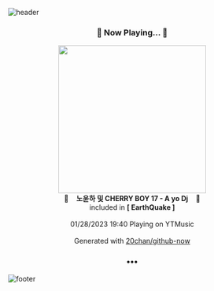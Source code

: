 ![header](https://capsule-render.vercel.app/api?type=wave&height=170&section=header&text=Hi.%20I'm%20SHIFT&fontColor=090707&fontAlignX=45&fontAlignY=65&fontSize=100)

<h3 align="center">🎵 Now Playing... 🎵</h3>
<p align="center">
  <a href="https://music.youtube.com/watch?v=w9-wbKTqqWo">
    <img width="300" src="https://lh3.googleusercontent.com/rmYTAzDdwxYo4obBKDrNt8D3RYOSFbANYCGKrQ44l2hw9xz7O8qYDuuvbeZ6-D9QFEC2_SNCDC6i43YMsg">
  </a>
  <br>
  🎵&nbsp&nbsp&nbsp <b>노윤하 및 CHERRY BOY 17 - A yo Dj</b> &nbsp&nbsp&nbsp🎵
  <br>
  included in <b>[ EarthQuake ]</b>
  
  <br />
  <br />
  01/28/2023 19:40 Playing on YTMusic
  <br />
  <br />
  Generated with <a href="https://github.com/20chan/github-now">20chan/github-now</a>
</p>

<h3 align="center">•••</h3>

![footer](https://capsule-render.vercel.app/api?type=wave&height=150&section=footer)
